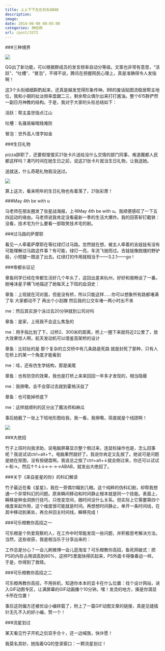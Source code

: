 ```yaml
---
title: 上上下下左左右右ABAB
description: 
image: 
date: 2014-06-08 00:05:00
categories: 神经病
url: /post/3372
---
```


###三种境界

![](https://storageapi.fleek.co/0a3a8890-e65e-47ce-93d7-0442b9209d38-bucket/blog/posts/2014-06/06-08/1.jpg)

QQ出了新功能，可以根据群成员的发言频率自动分等级。文案也非常有意思，“活跃”、“吐槽”、“冒泡”，不得不说，腾讯在把握网民心理上，真是准确得令人发指啊！

这3个头衔细细斟酌起来，还真是越发觉得形象传神。BB的废话贴图流稳居帮主地位，我和小钢的扯淡频率盘踞二三，剩余帮众偶尔出来打打酱油。整个615群俨然一副日月神教的结构。于是，我对于大家的头衔总结如下：

活跃：帮主盖世指点江山

吐槽：名骚易躲暗贱难防

冒泡：世外高人惜字如金

###生日礼物

pizza辞职了，还要假惺惺买21张卡片送给没什么交情的部门同事，难道魔都人民都这样吗？凑巧时间在她生日之前，说这21张卡片就当生日礼物，让我送她。

送就送，什么奇葩礼物我没送过。

![](https://storageapi.fleek.co/0a3a8890-e65e-47ce-93d7-0442b9209d38-bucket/blog/posts/2014-06/06-08/2.jpg)

算上这次，看来明年的生日礼物也有着落了，21张彩票！

###May 4th be with u

马老师在朋友圈发了张星战海报，上书May 4th be with u。我顺便感叹了一下五四运动的缘由。马老师说我肯定没看最新一季的生活大爆炸。我的回答斩钉截铁：没看，技术宅为什么要看一部取笑技术宅的剧。

###过马路的萨摩耶

看见一人牵着萨摩耶在等红绿灯过马路。忽然就在想，被主人牵着的吉娃娃有没有可能理解过马路这件事？有可能，绿灯一亮，车流飞驰而过。吉娃娃像脱缰的野驴般，小短腿一蹬追了出去。红绿灯的作用就相当于——3.2.1——go !

###帝都长征记

章鱼同学已经在帝都生活好几个年头了，这回出差来杭州，好好和我畅谈了一番。她唾沫星子横飞地描述了她每天上下班的血泪史：

章鱼：上班就在河对面，但是没有桥，所以只能这样……你可以想象所有路都堵满了车 大家都动不了 再出个小刮蹭 然后我的公交车堵一两小时出不来

me：然后其实游个泳过去20分钟就到公司对吗

章鱼：是家，上班我不会这么焦急的

me：用手指比划了下，过桥2、300米的距离，桥上一圈下来就将近2公里了，放大效果惊人啊，航天发动机可以借鉴高架桥的设计

章鱼：比较扯的是 那个复杂的立交桥中有几条路是死路 就是封死了那种，只有人在桥上的某一个角度才能看到

me：哇，还有仿生学结构，那是阑尾

章鱼：也有防空的效果，我也是打桥上来来回回一年多才发现的，相当隐蔽

me：我擦嘞，会不会穿过去就到霍格沃兹了

章鱼：也可能掉桥底下

me：这样就顺利的区分出了魔法师和麻瓜

事后她截了一张上下班地形图给我，我一看，我擦嘞，简直就是个线团啊！

![](https://storageapi.fleek.co/0a3a8890-e65e-47ce-93d7-0442b9209d38-bucket/blog/posts/2014-06/06-08/3.jpg)

###大绝招

竹子上班时向我求助，说电脑屏幕显示整个倒过来，连鼠标操作也是，怎么回事呢？我说试试ctrl+alt+↑。电脑果然就好了。我说你肯定又乱按了。她说可是问题是她在抠图，没有按键盘啊。我说总之按了ctrl+alt+↓就会倒过来，你还可以试试←和→。然后↑↑↓↓←←→→ABAB，就发出大绝招了。

###关于《来自星星的你》的科幻解读

竹子最近在看《星星》，我在一旁偶尔瞄到几眼。这个纯粹的伪科幻剧，却帮我想通一个非常科幻的问题。原来瞬间移动和时间静止根本就是同一个技能。表面上，瞬移是种虫洞旅行技巧，只改变空间，跟时间没什么关系。但实际上它需要第四个维度来起作用，这个维度很可能就是时间。再想想时间静止，单开一条时间线，在其中移动到某处，再合并回主时间线，瞬移完成！

###可乐橙教你高招之一

可乐橙是个热爱观察的人，在工作中时常能发现一些问题，并积极思考解决方法。当然，这些收获，我是相当乐于分享出来的：

工作总是分心？一会儿刷微博一会儿逛淘宝？可乐橙教你高招，鱼死网破式：把PS的内存占用调高到80%，这样PS里面快得灰起来，PS外面卡得像春运一样。于是，你得到了救赎。

###可乐橙教你高招之二

可乐橙再教你高招，不用拆机，知道你本本的显卡在什么位置：找个设计网站，进入GIF动图专区，让满屏幕的GIF动画播个10分钟。嘿！发烫的地方，揍是你滴显卡所在位置！

事后这则偏方还被优设小编转载了，附上了一篇GIF动图文章的链接，真是见缝插针无孔不入的好小编，赞一个！

###流星划过

某天看见竹子开机之后双手合十，还一边喊我，快许愿！

我莫名其妙，她指着QQ的登录窗口：一颗流星划过！